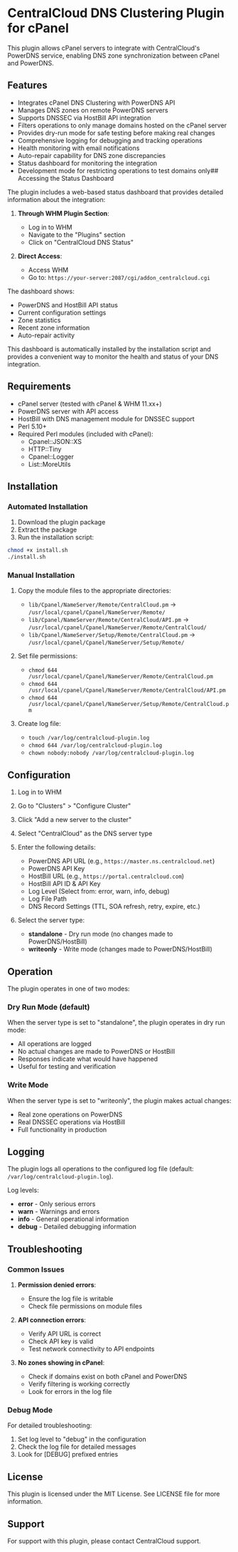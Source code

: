 # CentralCloud DNS Clustering Plugin for cPanel

This plugin allows cPanel servers to integrate with CentralCloud's PowerDNS service, enabling DNS zone synchronization between cPanel and PowerDNS.

## Features

- Integrates cPanel DNS Clustering with PowerDNS API
- Manages DNS zones on remote PowerDNS servers
- Supports DNSSEC via HostBill API integration
- Filters operations to only manage domains hosted on the cPanel server
- Provides dry-run mode for safe testing before making real changes
- Comprehensive logging for debugging and tracking operations
- Health monitoring with email notifications
- Auto-repair capability for DNS zone discrepancies
- Status dashboard for monitoring the integration
- Development mode for restricting operations to test domains only## Accessing the Status Dashboard

The plugin includes a web-based status dashboard that provides detailed information about the integration:

1. **Through WHM Plugin Section**:
   - Log in to WHM
   - Navigate to the "Plugins" section
   - Click on "CentralCloud DNS Status"

2. **Direct Access**:
   - Access WHM
   - Go to: `https://your-server:2087/cgi/addon_centralcloud.cgi`

The dashboard shows:
- PowerDNS and HostBill API status
- Current configuration settings
- Zone statistics
- Recent zone information
- Auto-repair activity

This dashboard is automatically installed by the installation script and provides a convenient way to monitor the health and status of your DNS integration.

## Requirements

- cPanel server (tested with cPanel & WHM 11.xx+)
- PowerDNS server with API access
- HostBill with DNS management module for DNSSEC support
- Perl 5.10+
- Required Perl modules (included with cPanel):
  - Cpanel::JSON::XS
  - HTTP::Tiny
  - Cpanel::Logger
  - List::MoreUtils

## Installation

### Automated Installation

1. Download the plugin package
2. Extract the package
3. Run the installation script:

```bash
chmod +x install.sh
./install.sh
```

### Manual Installation

1. Copy the module files to the appropriate directories:
   - `lib/Cpanel/NameServer/Remote/CentralCloud.pm` → `/usr/local/cpanel/Cpanel/NameServer/Remote/`
   - `lib/Cpanel/NameServer/Remote/CentralCloud/API.pm` → `/usr/local/cpanel/Cpanel/NameServer/Remote/CentralCloud/`
   - `lib/Cpanel/NameServer/Setup/Remote/CentralCloud.pm` → `/usr/local/cpanel/Cpanel/NameServer/Setup/Remote/`

2. Set file permissions:
   - `chmod 644 /usr/local/cpanel/Cpanel/NameServer/Remote/CentralCloud.pm`
   - `chmod 644 /usr/local/cpanel/Cpanel/NameServer/Remote/CentralCloud/API.pm`
   - `chmod 644 /usr/local/cpanel/Cpanel/NameServer/Setup/Remote/CentralCloud.pm`

3. Create log file:
   - `touch /var/log/centralcloud-plugin.log`
   - `chmod 644 /var/log/centralcloud-plugin.log`
   - `chown nobody:nobody /var/log/centralcloud-plugin.log`

## Configuration

1. Log in to WHM
2. Go to "Clusters" > "Configure Cluster"
3. Click "Add a new server to the cluster"
4. Select "CentralCloud" as the DNS server type
5. Enter the following details:
   - PowerDNS API URL (e.g., `https://master.ns.centralcloud.net`)
   - PowerDNS API Key
   - HostBill URL (e.g., `https://portal.centralcloud.com`)
   - HostBill API ID & API Key
   - Log Level (Select from: error, warn, info, debug)
   - Log File Path
   - DNS Record Settings (TTL, SOA refresh, retry, expire, etc.)

6. Select the server type:
   - **standalone** - Dry run mode (no changes made to PowerDNS/HostBill)
   - **writeonly** - Write mode (changes made to PowerDNS/HostBill)

## Operation

The plugin operates in one of two modes:

### Dry Run Mode (default)

When the server type is set to "standalone", the plugin operates in dry run mode:
- All operations are logged
- No actual changes are made to PowerDNS or HostBill
- Responses indicate what would have happened
- Useful for testing and verification

### Write Mode

When the server type is set to "writeonly", the plugin makes actual changes:
- Real zone operations on PowerDNS
- Real DNSSEC operations via HostBill
- Full functionality in production

## Logging

The plugin logs all operations to the configured log file (default: `/var/log/centralcloud-plugin.log`).

Log levels:
- **error** - Only serious errors
- **warn** - Warnings and errors
- **info** - General operational information
- **debug** - Detailed debugging information

## Troubleshooting

### Common Issues

1. **Permission denied errors**:
   - Ensure the log file is writable
   - Check file permissions on module files

2. **API connection errors**:
   - Verify API URL is correct
   - Check API key is valid
   - Test network connectivity to API endpoints

3. **No zones showing in cPanel**:
   - Check if domains exist on both cPanel and PowerDNS
   - Verify filtering is working correctly
   - Look for errors in the log file

### Debug Mode

For detailed troubleshooting:
1. Set log level to "debug" in the configuration
2. Check the log file for detailed messages
3. Look for [DEBUG] prefixed entries

## License

This plugin is licensed under the MIT License. See LICENSE file for more information.

## Support

For support with this plugin, please contact CentralCloud support.
